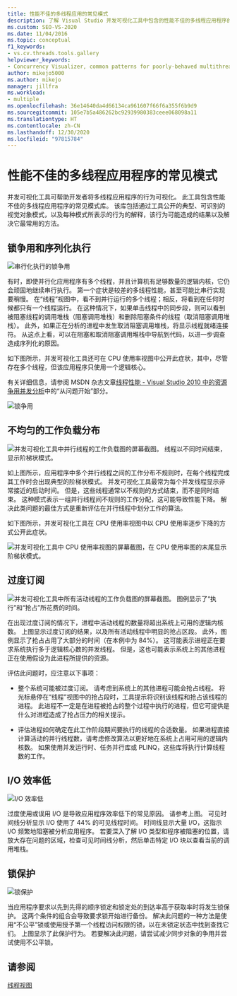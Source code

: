 ```yaml
---
title: 性能不佳的多线程应用的常见模式
description: 了解 Visual Studio 并发可视化工具中包含的性能不佳的多线程应用程序的常见模式。
ms.custom: SEO-VS-2020
ms.date: 11/04/2016
ms.topic: conceptual
f1_keywords:
- vs.cv.threads.tools.gallery
helpviewer_keywords:
- Concurrency Visualizer, common patterns for poorly-behaved multithreaded applications
author: mikejo5000
ms.author: mikejo
manager: jillfra
ms.workload:
- multiple
ms.openlocfilehash: 36e14640da4d66134ca961607f66f6a355f6b9d9
ms.sourcegitcommit: 105e7b5a486262bc92939980383ceee068098a11
ms.translationtype: HT
ms.contentlocale: zh-CN
ms.lasthandoff: 12/30/2020
ms.locfileid: "97815784"
---
```

# <a name="common-patterns-for-poorly-behaved-multithreaded-applications"></a>性能不佳的多线程应用程序的常见模式

并发可视化工具可帮助开发者将多线程应用程序的行为可视化。 此工具包含性能不佳的多线程应用程序的常见模式库。 该库包括通过工具公开的典型、可识别的视觉对象模式，以及每种模式所表示的行为的解释，该行为可能造成的结果以及解决它最常用的方法。

## <a name="lock-contention-and-serialized-execution"></a>锁争用和序列化执行

![串行化执行的锁争用](../profiling/media/lockcontention_serialized.png "LockContention_Serialized")

有时，即使并行化应用程序有多个线程，并且计算机有足够数量的逻辑内核，它仍会顽固地继续串行执行。 第一个症状是较差的多线程性能，甚至可能比串行实现要稍慢。 在“线程”视图中，看不到并行运行的多个线程；相反，将看到在任何时候都只有一个线程运行。 在这种情况下，如果单击线程中的同步段，则可以看到被阻塞线程的调用堆栈（阻塞调用堆栈）和删除阻塞条件的线程（取消阻塞调用堆栈）。 此外，如果正在分析的进程中发生取消阻塞调用堆栈，将显示线程就绪连接符。 从这点上看，可以在阻塞和取消阻塞调用堆栈中导航到代码，以进一步调查造成序列化的原因。

如下图所示，并发可视化工具还可在 CPU 使用率视图中公开此症状，其中，尽管存在多个线程，但该应用程序只使用一个逻辑核心。

有关详细信息，请参阅 MSDN 杂志文章[线程性能 - Visual Studio 2010 中的资源争用并发分析](/archive/msdn-magazine/2010/june/msdn-magazine-thread-performance-resource-contention-concurrency-profiling-in-visual-studio-2010)中的“从问题开始”部分。

![锁争用](../profiling/media/lockcontention_2.png "LockContention_2")

## <a name="uneven-workload-distribution"></a>不均匀的工作负载分布

![并发可视化工具中并行线程的工作负载图的屏幕截图。 线程以不同时间结束，显示阶梯状模式。](../profiling/media/unevenworkload_1.png)

如上图所示，应用程序中多个并行线程之间的工作分布不规则时，在每个线程完成其工作时会出现典型的阶梯状模式。 并发可视化工具最常为每个并发线程显示非常接近的启动时间。 但是，这些线程通常以不规则的方式结束，而不是同时结束。 这种模式表示一组并行线程间不规则的工作分配，这可能导致性能下降。 解决此类问题的最佳方式是重新评估在并行线程中划分工作的算法。

如下图所示，并发可视化工具在 CPU 使用率视图中以 CPU 使用率逐步下降的方式公开此症状。

![并发可视化工具中 CPU 使用率视图的屏幕截图，在 CPU 使用率图的末尾显示阶梯状模式。](../profiling/media/unevenworkload_2.png)

## <a name="oversubscription"></a>过度订阅

![并发可视化工具中所有活动线程的工作负载图的屏幕截图。 图例显示了“执行”和“抢占”所花费的时间。](../profiling/media/oversubscription.png)

在出现过度订阅的情况下，进程中活动线程的数量将超出系统上可用的逻辑内核数。 上图显示过度订阅的结果，以及所有活动线程中明显的抢占区段。 此外，图例显示了抢占占用了大部分的时间（在本例中为 84%）。 这可能表示进程正在要求系统执行多于逻辑核心数的并发线程。 但是，这也可能表示系统上的其他进程正在使用假设为此进程所提供的资源。

评估此问题时，应注意以下事项：

- 整个系统可能被过度订阅。 请考虑到系统上的其他进程可能会抢占线程。 将光标悬停在“线程”视图中的抢占段时，工具提示将识别该线程和抢占该线程的进程。 此进程不一定是在进程被抢占的整个过程中执行的进程，但它可提供是什么对进程造成了抢占压力的相关提示。

- 评估进程如何确定在此工作阶段期间要执行的线程的合适数量。 如果进程直接计算活动的并行线程数，请考虑修改算法以更好地在系统上占用可用的逻辑内核数。 如果使用并发运行时、任务并行库或 PLINQ，这些库将执行计算线程数的工作。

## <a name="inefficient-io"></a>I/O 效率低

![I&#47;O 效率低](../profiling/media/inefficient_io.png "Inefficient_IO")

过度使用或误用 I/O 是导致应用程序效率低下的常见原因。 请参考上图。 可见时间线分析显示 I/O 使用了 44% 的可见线程时间。 时间线显示大量 I/O，这指示 I/O 频繁地阻塞被分析应用程序。 若要深入了解 I/O 类型和程序被阻塞的位置，请放大存在问题的区域，检查可见时间线分析，然后单击特定 I/O 块以查看当前的调用堆栈。

## <a name="lock-convoys"></a>锁保护

![锁保护](../profiling/media/lock_convoys.png "Lock_Convoys")

当应用程序要求以先到先得的顺序锁定和锁定处的到达率高于获取率时将发生锁保护。 这两个条件的组合会导致要求锁开始进行备份。 解决此问题的一种方法是使用“不公平”锁或使用授予第一个线程访问权限的锁，以在未锁定状态中找到查找它们。 上图显示了此保护行为。 若要解决此问题，请尝试减少同步对象的争用并尝试使用不公平锁。

## <a name="see-also"></a>请参阅

[线程视图](../profiling/threads-view-parallel-performance.md)